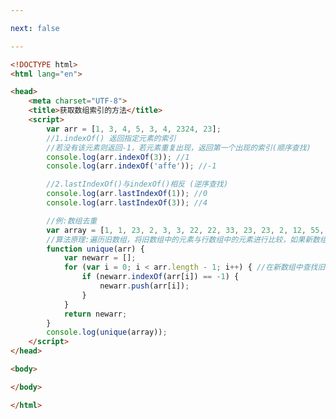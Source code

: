 ```yaml
---

next: false

---
```




<BlogInfo id="240" title="35.获取数组索引的方法" author="白日梦想猿" pv=0 read_times=0 pre_cost_time="0分52秒" category="js学习" tag_list="['js学习']" create_time="2020.08.05 16:39:59" update_time="2020.08.05 16:55:29" />

```html
<!DOCTYPE html>
<html lang="en">

<head>
    <meta charset="UTF-8">
    <title>获取数组索引的方法</title>
    <script>
        var arr = [1, 3, 4, 5, 3, 4, 2324, 23];
        //1.indexOf() 返回指定元素的索引
        //若没有该元素则返回-1，若元素重复出现，返回第一个出现的索引(顺序查找)
        console.log(arr.indexOf(3)); //1
        console.log(arr.indexOf('affe')); //-1

        //2.lastIndexOf()与indexOf()相反 (逆序查找)
        console.log(arr.lastIndexOf(1)); //0
        console.log(arr.lastIndexOf(3)); //4

        //例:数组去重
        var array = [1, 1, 23, 2, 3, 3, 22, 22, 33, 23, 23, 2, 12, 55, 76, 78, 667, 55, 55, 66];
        //算法原理:遍历旧数组，将旧数组中的元素与行数组中的元素进行比较，如果新数组中没有此元素，就将此元素添加到新数组中，有则不添加
        function unique(arr) {
            var newarr = [];
            for (var i = 0; i < arr.length - 1; i++) { //在新数组中查找旧数组中元素的索引值，如果为-1，说明新数组中没有该元素，则添加此元素
                if (newarr.indexOf(arr[i]) == -1) {
                    newarr.push(arr[i]);
                }
            }
            return newarr;
        }
        console.log(unique(array));
    </script>
</head>

<body>

</body>

</html>
```



<ActionBox />
